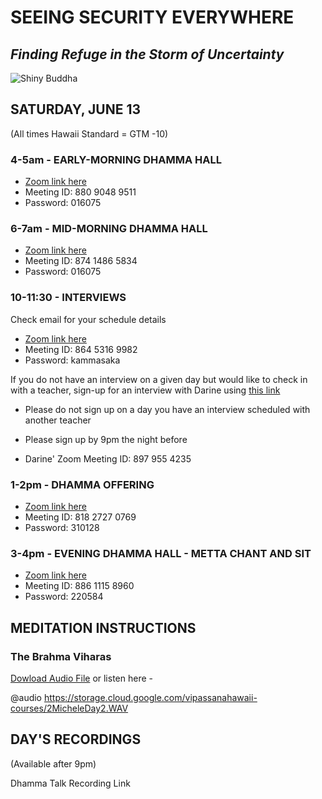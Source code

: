 # SEEING SECURITY EVERYWHERE
## *Finding Refuge in the Storm of Uncertainty*

![Shiny Buddha](https://storage.googleapis.com/vipassanahawaii-courses/buddha2.jpg)

## SATURDAY, JUNE 13
(All times Hawaii Standard = GTM -10)

### 4-5am - EARLY-MORNING DHAMMA HALL
- [Zoom link here](https://us02web.zoom.us/j/88090489511?pwd=VFRXY2hYRys4ZUl2UnR2K1daYnd3UT09)
- Meeting ID: 880 9048 9511
- Password: 016075

### 6-7am - MID-MORNING DHAMMA HALL
- [Zoom link here](https://us02web.zoom.us/j/87414865834?pwd=Nzl2a3d1Y0g1NldpRmkrTWF0Z2pBQT09)
- Meeting ID: 874 1486 5834
- Password: 016075

### 10-11:30 - INTERVIEWS
Check email for your schedule details

- [Zoom link here](https://us02web.zoom.us/j/86453169982?pwd=Y2tuVjRkekNXdjBUNVRyVllXRHp2UT09)
- Meeting ID: 864 5316 9982
- Password: kammasaka

If you do not have an interview on a given day but would like to check in with a teacher, sign-up for an interview with Darine using [this link](https://signup.com/go/OnrFSvH)
- Please do not sign up on a day you have an interview scheduled with another teacher
- Please sign up by 9pm the night before

- Darine' Zoom Meeting ID: 897 955 4235


### 1-2pm - DHAMMA OFFERING
- [Zoom link here](https://us02web.zoom.us/j/81827270769?pwd=UFRtbW1vcnprNElpWFNOVFlka2RWZz09)
- Meeting ID: 818 2727 0769
- Password: 310128

### 3-4pm - EVENING DHAMMA HALL - METTA CHANT AND SIT
- [Zoom link here](https://us02web.zoom.us/j/88611158960?pwd=MW5zMjRJTFpYV0l5cTVtUzA3YmI5UT09)
- Meeting ID: 886 1115 8960
- Password: 220584

## MEDITATION INSTRUCTIONS
### The Brahma Viharas
[Dowload Audio File](
https://storage.cloud.google.com/vipassanahawaii-courses/2MicheleDay2.WAV
)
or listen here -

@audio
https://storage.cloud.google.com/vipassanahawaii-courses/2MicheleDay2.WAV


## DAY'S RECORDINGS
(Available after 9pm)

Dhamma Talk Recording Link
